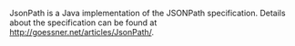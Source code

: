 JsonPath is a Java implementation of the JSONPath specification.  Details about the specification can be found at <http://goessner.net/articles/JsonPath/>.